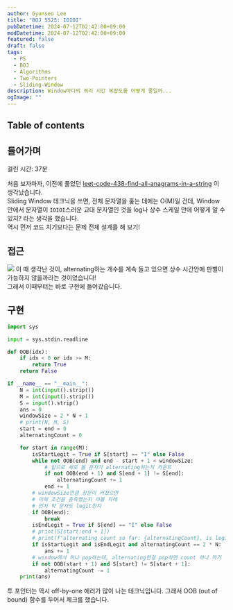 ```yaml
---
author: Gyunseo Lee
title: "BOJ 5525: IOIOI"
pubDatetime: 2024-07-12T02:42:00+09:00
modDatetime: 2024-07-12T02:42:00+09:00
featured: false
draft: false
tags:
  - PS
  - BOJ
  - Algorithms
  - Two-Pointers
  - Sliding-Window
description: Window마다의 쿼리 시간 복잡도를 어떻게 줄일까...
ogImage: ""
---
```


## Table of contents

## 들어가며

걸린 시간: 37분

처음 보자마자, 이전에 풀었던 [leet-code-438-find-all-anagrams-in-a-string](leet-code-438-find-all-anagrams-in-a-string.md) 이 생각났습니다.  
Sliding Window 테크닉을 쓰면, 전체 문자열을 훑는 데에는 O(M)일 건데, Window 안에서 문자열이 `IOIOI`스러운 교대 문자열인 것을 log나 상수 스케일 안에 어떻게 알 수 있지? 라는 생각을 했습니다.  
역시 먼저 코드 치기보다는 문제 전체 설계를 해 보기!

## 접근

![](https://res.cloudinary.com/gyunseo-blog/image/upload/f_auto/v1720719957/image_tqoxlf.png)
이 때 생각난 것이, alternating하는 개수를 계속 들고 있으면 상수 시간안에 판별이 가능하지 않을까라는 것이었습니다!  
그래서 이때부터는 바로 구현에 들어갔습니다.

## 구현

```python
import sys

input = sys.stdin.readline

def OOB(idx):
    if idx < 0 or idx >= M:
        return True
    return False

if __name__ == "__main__":
    N = int(input().strip())
    M = int(input().strip())
    S = input().strip()
    ans = 0
    windowSize = 2 * N + 1
    # print(N, M, S)
    start = end = 0
    alternatingCount = 0

    for start in range(M):
        isStartLegit = True if S[start] == "I" else False
        while not OOB(end) and end - start + 1 < windowSize:
            # 앞으로 새로 볼 문자가 alternating하는지 카운트
            if not OOB(end + 1) and S[end + 1] != S[end]:
                alternatingCount += 1
            end += 1
        # windowSize만큼 창문이 커졌으면
        # 이제 조건을 충족했는지 까볼 차례
        # 먼저 막 문자도 legit한지
        if OOB(end):
            break
        isEndLegit = True if S[end] == "I" else False
        # print(S[start:end + 1])
        # print(f"alternating count so far: {alternatingCount}, is legit start: {isStartLegit}, is legit end: {isEndLegit}")
        if isStartLegit and isEndLegit and alternatingCount == 2 * N:
            ans += 1
        # window에서 하나 pop하는데, alternating한걸 pop하면 count 하나 까기
        if not OOB(start + 1) and S[start] != S[start + 1]:
            alternatingCount -= 1
    print(ans)


```

투 포인터는 역시 off-by-one 에러가 많이 나는 테크닉입니다. 그래서 OOB (out of bound) 함수를 두어서 체크를 했습니다.
